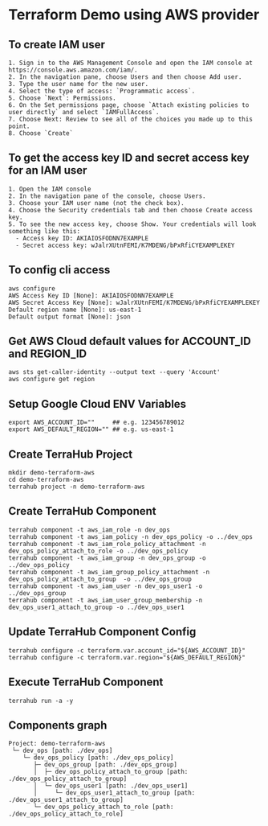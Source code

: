 # Terraform Demo using AWS provider

## To create IAM user
```shell
1. Sign in to the AWS Management Console and open the IAM console at https://console.aws.amazon.com/iam/.
2. In the navigation pane, choose Users and then choose Add user.
3. Type the user name for the new user.
4. Select the type of access: `Programmatic access`.
5. Choose `Next`: Permissions.
6. On the Set permissions page, choose `Attach existing policies to user directly` and select `IAMFullAccess`.
7. Choose Next: Review to see all of the choices you made up to this point.
8. Choose `Create`
```

## To get the access key ID and secret access key for an IAM user
```shell
1. Open the IAM console
2. In the navigation pane of the console, choose Users.
3. Choose your IAM user name (not the check box).
4. Choose the Security credentials tab and then choose Create access key.
5. To see the new access key, choose Show. Your credentials will look something like this:
  - Access key ID: AKIAIOSFODNN7EXAMPLE
  - Secret access key: wJalrXUtnFEMI/K7MDENG/bPxRfiCYEXAMPLEKEY
```

## To config cli access
```shell
aws configure
AWS Access Key ID [None]: AKIAIOSFODNN7EXAMPLE
AWS Secret Access Key [None]: wJalrXUtnFEMI/K7MDENG/bPxRfiCYEXAMPLEKEY
Default region name [None]: us-east-1
Default output format [None]: json
```

## Get AWS Cloud default values for ACCOUNT_ID and REGION_ID
```shell
aws sts get-caller-identity --output text --query 'Account'
aws configure get region
```

## Setup Google Cloud ENV Variables
```shell
export AWS_ACCOUNT_ID=""     ## e.g. 123456789012
export AWS_DEFAULT_REGION="" ## e.g. us-east-1
```

## Create TerraHub Project
```shell
mkdir demo-terraform-aws
cd demo-terraform-aws
terrahub project -n demo-terraform-aws
```

## Create TerraHub Component
```shell
terrahub component -t aws_iam_role -n dev_ops
terrahub component -t aws_iam_policy -n dev_ops_policy -o ../dev_ops
terrahub component -t aws_iam_role_policy_attachment -n dev_ops_policy_attach_to_role -o ../dev_ops_policy
terrahub component -t aws_iam_group -n dev_ops_group -o ../dev_ops_policy
terrahub component -t aws_iam_group_policy_attachment -n dev_ops_policy_attach_to_group  -o ../dev_ops_group
terrahub component -t aws_iam_user -n dev_ops_user1 -o ../dev_ops_group
terrahub component -t aws_iam_user_group_membership -n dev_ops_user1_attach_to_group -o ../dev_ops_user1
```

## Update TerraHub Component Config
```shell
terrahub configure -c terraform.var.account_id="${AWS_ACCOUNT_ID}"
terrahub configure -c terraform.var.region="${AWS_DEFAULT_REGION}"
```

## Execute TerraHub Component
```shell
terrahub run -a -y
```

## Components graph
```shell
Project: demo-terraform-aws
 └─ dev_ops [path: ./dev_ops]
    └─ dev_ops_policy [path: ./dev_ops_policy]
       ├─ dev_ops_group [path: ./dev_ops_group]
       │  ├─ dev_ops_policy_attach_to_group [path: ./dev_ops_policy_attach_to_group]
       │  └─ dev_ops_user1 [path: ./dev_ops_user1]
       │     └─ dev_ops_user1_attach_to_group [path: ./dev_ops_user1_attach_to_group]
       └─ dev_ops_policy_attach_to_role [path: ./dev_ops_policy_attach_to_role]
```
